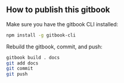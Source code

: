 ## How to publish this gitbook

Make sure you have the gitbook CLI installed:

```sh
npm install -g gitbook-cli
```

Rebuild the gitbook, commit, and push:

```sh
gitbook build . docs
git add docs
git commit
git push
```
